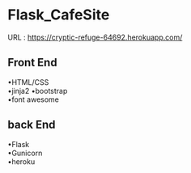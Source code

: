 # Flask_CafeSite
URL : https://cryptic-refuge-64692.herokuapp.com/  
  
## Front End
•HTML/CSS  
•jinja2
•bootstrap  
•font awesome
## back End
•Flask  
•Gunicorn  
•heroku
